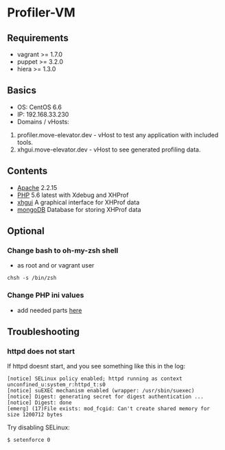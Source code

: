 # Profiler-VM
## Requirements
* vagrant >= 1.7.0
* puppet >= 3.2.0
* hiera >= 1.3.0

## Basics
* OS: CentOS 6.6
* IP: 192.168.33.230
* Domains / vHosts: 
1. profiler.move-elevator.dev - vHost to test any application with included tools.
2. xhgui.move-elevator.dev - vHost to see generated profiling data.

## Contents
* [Apache](http://httpd.apache.org/) 2.2.15
* [PHP](http://php.net/) 5.6 latest with Xdebug and XHProf
* [xhgui](https://github.com/perftools/xhgui) A graphical interface for XHProf data 
* [mongoDB](https://www.mongodb.org/) Database for storing XHProf data

## Optional
### Change bash to oh-my-zsh shell
* as root and or vagrant user

```
chsh -s /bin/zsh
```

### Change PHP ini values
* add needed parts [here](files/99-overwrites.ini)

## Troubleshooting
### httpd does not start 
If httpd doesnt start, and you see something like this in the log:

```
[notice] SELinux policy enabled; httpd running as context unconfined_u:system_r:httpd_t:s0
[notice] suEXEC mechanism enabled (wrapper: /usr/sbin/suexec)
[notice] Digest: generating secret for digest authentication ...
[notice] Digest: done
[emerg] (17)File exists: mod_fcgid: Can't create shared memory for size 1200712 bytes
```

Try disabling SELinux:

```
$ setenforce 0
```